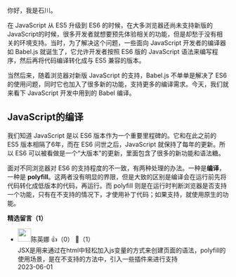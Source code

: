 你好，我是石川。

在 JavaScript 从 ES5 升级到 ES6 的时候，在大多浏览器还尚未支持新版的JavaScript的时候，很多开发者就想要预先体验相关的功能，但是却愁于没有相关的环境支持。当时，为了解决这个问题，一些面向 JavaScript 开发者的编译器如 Babel.js 就诞生了，它允许开发者按照 ES6 版的 JavaScript 语法来编写程序，然后再将代码编译转化成与 ES5 兼容的版本。

当然后来，随着浏览器对新版 JavaScript 的支持，Babel.js 不单单是解决了 ES6 的使用问题，同时它也加入了很多新的功能，支持更多的编译需求。今天，我们就来看下 JavaScript 开发中用到的 Babel 编译。

## JavaScript的编译

我们知道 JavaScript 是以 ES6 版本作为一个重要里程碑的。它和在此之前的 ES5 版本相隔了6年，而在 ES6 问世之后，JavaScript 就保持了每年的更新。所以 ES6 可以被看做是一个“大版本”的更新，里面包含了很多的新功能和语法糖。

面对不同浏览器对 ES6 的支持程度的不一致，有两种处理的办法。一种是**编译**，一种是 **polyfill**。这两者没有明显的界限，但是大致的区别是编译会在运行前先将代码转化成低版本的代码，再运行。而 polyfill 则是在运行时判断浏览器是否支持一个功能，只有在不支持的情况下，才使用补丁代码；如果支持，就使用原生的功能。
<div><strong>精选留言（1）</strong></div><ul>
<li><img src="https://static001.geekbang.org/account/avatar/00/15/28/73/44a94124.jpg" width="30px"><span>陈英娜</span> 👍（0） 💬（1）<div>JSX是用来通过在html中轻松加入js变量的方式来创建页面的语法，polyfill的使用场景，是在不支持的方法中，引入一些插件来进行支持</div>2023-06-01</li><br/>
</ul>